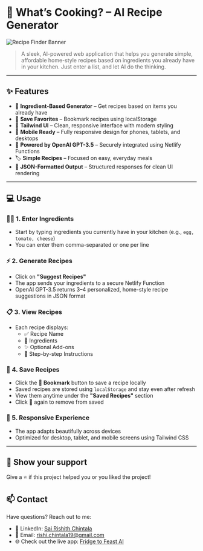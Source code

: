 # 🥘 What’s Cooking? – AI Recipe Generator

![Recipe Finder Banner](https://images.pexels.com/photos/1640774/pexels-photo-1640774.jpeg?auto=compress&cs=tinysrgb&w=1260&h=750&dpr=1)

> A sleek, AI-powered web application that helps you generate simple, affordable home-style recipes based on ingredients you already have in your kitchen. Just enter a list, and let AI do the thinking.

---

## ✨ Features

- 🧪 **Ingredient-Based Generator** – Get recipes based on items you already have
- 💾 **Save Favorites** – Bookmark recipes using localStorage
- 🎨 **Tailwind UI** – Clean, responsive interface with modern styling
- 📱 **Mobile Ready** – Fully responsive design for phones, tablets, and desktops
- 🤖 **Powered by OpenAI GPT-3.5** – Securely integrated using Netlify Functions
- 🏷️ **Simple Recipes** – Focused on easy, everyday meals
- 📄 **JSON-Formatted Output** – Structured responses for clean UI rendering

---

## 💻 Usage

### 🧑‍🍳 1. Enter Ingredients

- Start by typing ingredients you currently have in your kitchen (e.g., `egg, tomato, cheese`)
- You can enter them comma-separated or one per line

### ⚡ 2. Generate Recipes

- Click on **"Suggest Recipes"**
- The app sends your ingredients to a secure Netlify Function
- OpenAI GPT-3.5 returns 3–4 personalized, home-style recipe suggestions in JSON format

### 📋 3. View Recipes

- Each recipe displays:
  - ✅ Recipe Name
  - 🛒 Ingredients
  - ✨ Optional Add-ons
  - 📖 Step-by-step Instructions

### 🔖 4. Save Recipes

- Click the 🔖 **Bookmark** button to save a recipe locally
- Saved recipes are stored using `localStorage` and stay even after refresh
- View them anytime under the **"Saved Recipes"** section
- Click 🔖 again to remove from saved

### 📱 5. Responsive Experience

- The app adapts beautifully across devices
- Optimized for desktop, tablet, and mobile screens using Tailwind CSS
-----
## 🌟 Show your support

Give a ⭐️ if this project helped you or you liked the project!

## 📫 Contact

Have questions? Reach out to me:
- 💼 LinkedIn: [Sai Rishith Chintala](https://www.linkedin.com/in/sai-rishith-chintala)
- 📧 Email: [rishi.chintala19@gmail.com](mailto:rishi.chintala19@gmail.com)
- 🌐 Check out the live app: [Fridge to Feast AI](https://fridge-to-feast-ai.netlify.app/)

